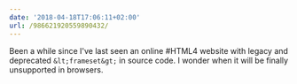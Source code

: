 ```yaml
---
date: '2018-04-18T17:06:11+02:00'
url: /986621920559890432/
---
```

Been a while since I've last seen an online #HTML4 website with legacy and deprecated `&lt;frameset&gt;` in source code. I wonder when it will be finally unsupported in browsers.
